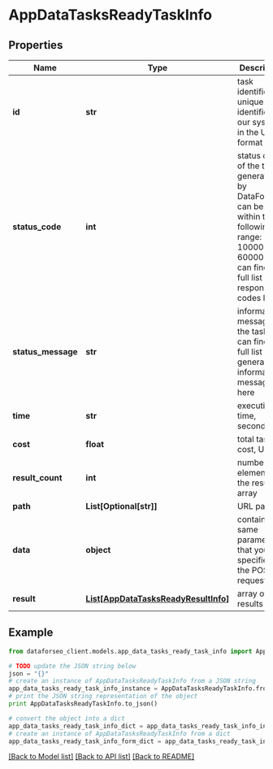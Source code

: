# AppDataTasksReadyTaskInfo


## Properties

Name | Type | Description | Notes
------------ | ------------- | ------------- | -------------
**id** | **str** | task identifier unique task identifier in our system in the UUID format | [optional] 
**status_code** | **int** | status code of the task generated by DataForSEO, can be within the following range: 10000-60000 you can find the full list of the response codes here | [optional] 
**status_message** | **str** | informational message of the task you can find the full list of general informational messages here | [optional] 
**time** | **str** | execution time, seconds | [optional] 
**cost** | **float** | total tasks cost, USD | [optional] 
**result_count** | **int** | number of elements in the result array | [optional] 
**path** | **List[Optional[str]]** | URL path | [optional] 
**data** | **object** | contains the same parameters that you specified in the POST request | [optional] 
**result** | [**List[AppDataTasksReadyResultInfo]**](AppDataTasksReadyResultInfo.md) | array of results | [optional] 

## Example

```python
from dataforseo_client.models.app_data_tasks_ready_task_info import AppDataTasksReadyTaskInfo

# TODO update the JSON string below
json = "{}"
# create an instance of AppDataTasksReadyTaskInfo from a JSON string
app_data_tasks_ready_task_info_instance = AppDataTasksReadyTaskInfo.from_json(json)
# print the JSON string representation of the object
print AppDataTasksReadyTaskInfo.to_json()

# convert the object into a dict
app_data_tasks_ready_task_info_dict = app_data_tasks_ready_task_info_instance.to_dict()
# create an instance of AppDataTasksReadyTaskInfo from a dict
app_data_tasks_ready_task_info_form_dict = app_data_tasks_ready_task_info.from_dict(app_data_tasks_ready_task_info_dict)
```
[[Back to Model list]](../README.md#documentation-for-models) [[Back to API list]](../README.md#documentation-for-api-endpoints) [[Back to README]](../README.md)



